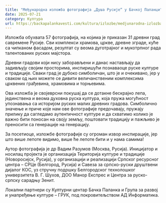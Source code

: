```yaml
---
title: "Међународна изложба фотографија „Душа Русије“ у Бачкој Паланци"
date: 2025-07-21
category: Култура
url: https://backapalankavesti.com/kultura/izlozbe/medjunarodna-izlozba-fotografija-dusa-rusije-u-backoj-palanci/
---
```


Изложба обухвата 57 фотографија, на којима је приказан 31 древни град савремене Русије. Сви комплекси храмова, цркве, древне зграде, куће са чипканом фасадом, резултат су веома дуготрајног и мукотрпног рада талентованих руских мајстора.

Древни градови који нису заборављени и данас настављају да задивљују својим просторима, инспиришући познаваоце руске културе и традиције. Сваки град је дубоко симболичан, што је и очекивано, јер у сваком од њих можете се дивити величанственим комплексима црквених грађевина, храмовима и торњевима.

Ова изложба је својеврсни покушај да се дотакне бескрајно лепа, јединствена и веома духовна руска култура, која пружа могућност упознавања са историјом руских малих древних градова. Симболично значење и приче које нам ове фотографије предочавају, пружају прилику да сагледамо аутентичност културе и да схватимо колико је
важно бити поносан на своју земљу, поштовати традицију и пажљиво је преносити са генерације на генерацију.

За посетиоце, изложбе фотографије су огроман извор инспирације, јер што више лепоте видимо, више ће лепоте бити и у нама самима!

Аутор фотографија је др Вадим Разумов (Москва, Русија).
Иницијатор и носилац пројекта је организација Територија културе и традиције (Новоросијск, Русија), у организацији и реализацији Српског ресурсног центра – СРЦе (Белгород, Русија) и Савеза за српско-руски друштвени дијалог КОС, уз стручну подршку Белгородског технолошког универзитета В. Г. Шухов, ДОО Манор Експрес и Центра за руско-српску сарадњу Зенит.

Локални партнери су Културни центар Бачка Паланка и Група за развој и унапређење културе – ГРУК, под покровитељством АД Информатика.
